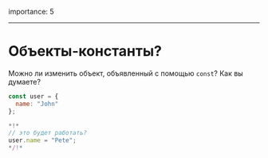 importance: 5

---

# Объекты-константы?

Можно ли изменить объект, объявленный с помощью `const`? Как вы думаете?

```js
const user = {
  name: "John"
};

*!*
// это будет работать?
user.name = "Pete";
*/!*
```
